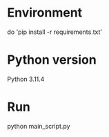 # Environment
do 'pip install -r requirements.txt'

# Python version
Python 3.11.4

# Run
python main_script.py